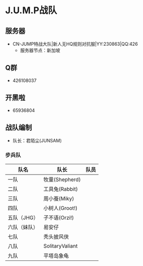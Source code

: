 # J.U.M.P战队

## 服务器

- CN-JUMP特战大队|新人无HQ规则对抗服|YY:230863|QQ:426
    - 服务器节点：新加坡
    <!-- - [直接进入服务器](steam://connect/203.10.98.177:29025) -->

## Q群

- 426108037

## 开黑啦

- 65936804

## 战队编制

- 队长：君陌尘(JUNSAM)

### 步兵队
| 队名        | 队长        | 队员           |
| ------------- | ------------- |:-------------:|
| 一队     | 牧童(Shepherd)  |   |
| 二队     | 工具兔(Rabbit)  |   |
| 三队     | 周小蚕(Miky)  |   |
| 四队     | 小树人(Groot!)  |   |
| 五队（JHG）     | 子不语(Orzi!)  |   |
| 六队（妹队）     | 易安仔  |   |
| 七队     | 秃头披风侠  |   |
| 八队     | SolitaryValiant  |   |
| 九队     | 平塔岛象龟  |   |

<script setup lang="ts">
// import Radar from "/assets/js/radar"
// import { onMounted, onUnmounted } from "vue"

// var mData = [
//     ['步兵', 95],
//     ['车组', 50],
//     ['炮兵', 40],
// ];
// let c = null;

// onMounted(() => {c = new Radar(mData);})
// onUnmounted(() => { c.remove() })
</script>